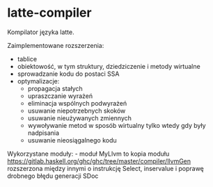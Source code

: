 # latte-compiler
Kompilator języka latte.

Zaimplementowane rozszerzenia:
- tablice
- obiektowość, w tym struktury, dziedziczenie i metody wirtualne
- sprowadzanie kodu do postaci SSA
- optymalizacje:
    - propagacja stałych
    - upraszczanie wyrażeń
    - eliminacja wspólnych podwyrażeń
    - usuwanie niepotrzebnych skoków
    - usuwanie nieużywanych zmiennych
    - wywoływanie metod w sposób wirtualny tylko wtedy gdy były nadpisania
    - usuwanie nieosiągalnego kodu
    
    
Wykorzystane moduły:
    - moduł MyLlvm to kopia modułu https://gitlab.haskell.org/ghc/ghc/tree/master/compiler/llvmGen
        rozszerzona między innymi o instrukcję Select, inservalue i poprawę drobnego błędu generacji SDoc